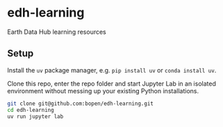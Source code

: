 # edh-learning

Earth Data Hub learning resources

## Setup

Install the `uv` package manager, e.g. `pip install uv` or `conda install uv`.

Clone this repo, enter the repo folder and start Jupyter Lab in an isolated
environment without messing up your existing Python installations.

```bash
git clone git@github.com:bopen/edh-learning.git
cd edh-learning
uv run jupyter lab
```
